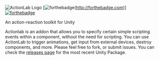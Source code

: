 ![ActionLab Logo](http://i.imgur.com/9DO924J.png)
[![forthebadge](http://forthebadge.com/images/badges/gluten-free.svg)(http://forthebadge.com)]&nbsp;&nbsp;&nbsp;&nbsp;[![forthebadge](http://forthebadge.com/images/badges/uses-badges.svg)](http://forthebadge.com)

An action-reaction toolkit for Unity

Actionlab is an addon that allows you to specify certain simple scripting events within a component, without the need for scripting. You can use ActionLab to trigger animations, get input from external devices, destroy components, and more. Please feel free to fork, or submit issues. You can check the [releases page](https://github.com/mfoulks3200/ActionLab/releases) for the most recent Unity Package.
